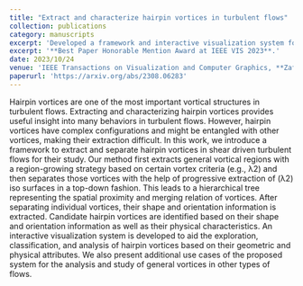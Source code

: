 ```yaml
---
title: "Extract and characterize hairpin vortices in turbulent flows"
collection: publications
category: manuscripts
excerpt: 'Developed a framework and interactive visualization system for extracting, separating, and analyzing hairpin vortices in turbulent flows using hierarchical and geometry-based methods.'
excerpt: '**Best Paper Honorable Mention Award at IEEE VIS 2023**.'
date: 2023/10/24
venue: 'IEEE Transactions on Visualization and Computer Graphics, **Zafar, Adeel**, Di Yang, and Guoning Chen.'
paperurl: 'https://arxiv.org/abs/2308.06283'
---
```

Hairpin vortices are one of the most important vortical structures in turbulent flows. Extracting and characterizing hairpin vortices provides useful insight into many behaviors in turbulent flows. However, hairpin vortices have complex configurations and might be entangled with other vortices, making their extraction difficult. In this work, we introduce a framework to extract and separate hairpin vortices in shear driven turbulent flows for their study. Our method first extracts general vortical regions with a region-growing strategy based on certain vortex criteria (e.g., λ2) and then separates those vortices with the help of progressive extraction of (λ2) iso surfaces in a top-down fashion. This leads to a hierarchical tree representing the spatial proximity and merging relation of vortices. After separating individual vortices, their shape and orientation information is extracted. Candidate hairpin vortices are identified based on their shape and orientation information as well as their physical characteristics. An interactive visualization system is developed to aid the exploration, classification, and analysis of hairpin vortices based on their geometric and physical attributes. We also present additional use cases of the proposed system for the analysis and study of general vortices in other types of flows.
